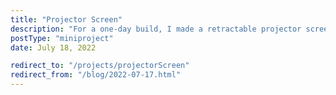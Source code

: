 ```yaml
---
title: "Projector Screen"
description: "For a one-day build, I made a retractable projector screen using an aluminum tube, a commercial wrinkle-resistant projector sheet, and some misc. items."
postType: "miniproject"
date: July 18, 2022

redirect_to: "/projects/projectorScreen"
redirect_from: "/blog/2022-07-17.html"
---
```

